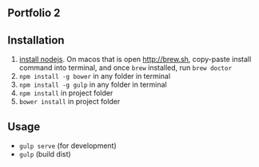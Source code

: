 Portfolio 2
-----------

Installation
-------------
1. [install nodejs](http://nodejs.org/download/). On macos that is open http://brew.sh, copy-paste install command into terminal, and once `brew` installed, run `brew doctor`
1. `npm install -g bower` in any folder in terminal
1. `npm install -g gulp` in any folder in terminal
1. `npm install` in project folder
1. `bower install`  in project folder

Usage
-----------
* `gulp serve` (for development)
* `gulp` (build dist)

